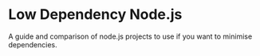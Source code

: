 # Low Dependency Node.js

A guide and comparison of node.js projects to use if you want to minimise dependencies.
 
